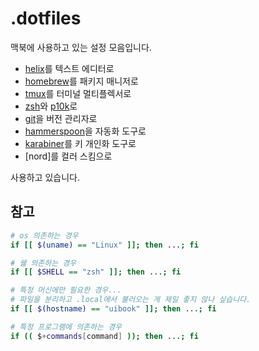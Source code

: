 # .dotfiles

맥북에 사용하고 있는 설정 모음입니다.

- [helix]를 텍스트 에디터로
- [homebrew]를 패키지 매니저로
- [tmux]를 터미널 멀티플렉서로
- [zsh]와 [p10k]로
- [git]을 버전 관리자로
- [hammerspoon]을 자동화 도구로
- [karabiner]를 키 개인화 도구로
- [nord]를 컬러 스킴으로

사용하고 있습니다.

[helix]: https://helix-editor.com/
[tmux]: https://github.com/tmux/tmux
[zsh]: https://www.zsh.org/
[p10k]: https://github.com/romkatv/powerlevel10k
[git]: https://git-scm.com/
[hammerspoon]: https://www.hammerspoon.org/
[karabiner]: https://karabiner-elements.pqrs.org/
[homebrew]: https://brew.sh/index_ko

## 참고

```bash
# os 의존하는 경우
if [[ $(uname) == "Linux" ]]; then ...; fi

# 쉘 의존하는 경우
if [[ $SHELL == "zsh" ]]; then ...; fi

# 특정 머신에만 필요한 경우...
# 파일을 분리하고 .local에서 불러오는 게 제일 좋지 않나 싶습니다.
if [[ $(hostname) == "uibook" ]]; then ...; fi

# 특정 프로그램에 의존하는 경우
if (( $+commands[command] )); then ...; fi
```
